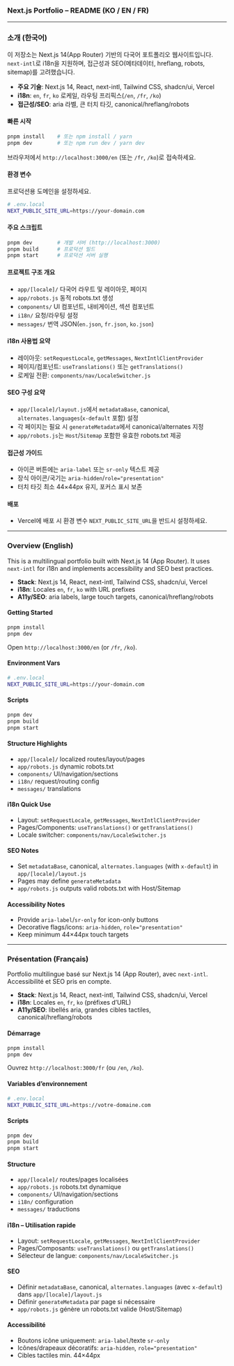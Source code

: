 ### Next.js Portfolio – README (KO / EN / FR)

---

### 소개 (한국어)
이 저장소는 Next.js 14(App Router) 기반의 다국어 포트폴리오 웹사이트입니다. `next-intl`로 i18n을 지원하며, 접근성과 SEO(메타데이터, hreflang, robots, sitemap)를 고려했습니다.

- **주요 기술**: Next.js 14, React, next-intl, Tailwind CSS, shadcn/ui, Vercel
- **i18n**: `en`, `fr`, `ko` 로케일, 라우팅 프리픽스(`/en`, `/fr`, `/ko`)
- **접근성/SEO**: aria 라벨, 큰 터치 타깃, canonical/hreflang/robots

#### 빠른 시작
```bash
pnpm install    # 또는 npm install / yarn
pnpm dev        # 또는 npm run dev / yarn dev
```

브라우저에서 `http://localhost:3000/en` (또는 `/fr`, `/ko`)로 접속하세요.

#### 환경 변수
프로덕션용 도메인을 설정하세요.
```bash
# .env.local
NEXT_PUBLIC_SITE_URL=https://your-domain.com
```

#### 주요 스크립트
```bash
pnpm dev        # 개발 서버 (http://localhost:3000)
pnpm build      # 프로덕션 빌드
pnpm start      # 프로덕션 서버 실행
```

#### 프로젝트 구조 개요
- `app/[locale]/` 다국어 라우트 및 레이아웃, 페이지
- `app/robots.js` 동적 robots.txt 생성
- `components/` UI 컴포넌트, 내비게이션, 섹션 컴포넌트
- `i18n/` 요청/라우팅 설정
- `messages/` 번역 JSON(`en.json`, `fr.json`, `ko.json`)

#### i18n 사용법 요약
- 레이아웃: `setRequestLocale`, `getMessages`, `NextIntlClientProvider`
- 페이지/컴포넌트: `useTranslations()` 또는 `getTranslations()`
- 로케일 전환: `components/nav/LocaleSwitcher.js`

#### SEO 구성 요약
- `app/[locale]/layout.js`에서 `metadataBase`, canonical, `alternates.languages`(`x-default` 포함) 설정
- 각 페이지는 필요 시 `generateMetadata`에서 canonical/alternates 지정
- `app/robots.js`는 `Host`/`Sitemap` 포함한 유효한 robots.txt 제공

#### 접근성 가이드
- 아이콘 버튼에는 `aria-label` 또는 `sr-only` 텍스트 제공
- 장식 아이콘/국기는 `aria-hidden`/`role="presentation"`
- 터치 타깃 최소 44×44px 유지, 포커스 표시 보존

#### 배포
- Vercel에 배포 시 환경 변수 `NEXT_PUBLIC_SITE_URL`을 반드시 설정하세요.

---

### Overview (English)
This is a multilingual portfolio built with Next.js 14 (App Router). It uses `next-intl` for i18n and implements accessibility and SEO best practices.

- **Stack**: Next.js 14, React, next-intl, Tailwind CSS, shadcn/ui, Vercel
- **i18n**: Locales `en`, `fr`, `ko` with URL prefixes
- **A11y/SEO**: aria labels, large touch targets, canonical/hreflang/robots

#### Getting Started
```bash
pnpm install
pnpm dev
```
Open `http://localhost:3000/en` (or `/fr`, `/ko`).

#### Environment Vars
```bash
# .env.local
NEXT_PUBLIC_SITE_URL=https://your-domain.com
```

#### Scripts
```bash
pnpm dev
pnpm build
pnpm start
```

#### Structure Highlights
- `app/[locale]/` localized routes/layout/pages
- `app/robots.js` dynamic robots.txt
- `components/` UI/navigation/sections
- `i18n/` request/routing config
- `messages/` translations

#### i18n Quick Use
- Layout: `setRequestLocale`, `getMessages`, `NextIntlClientProvider`
- Pages/Components: `useTranslations()` or `getTranslations()`
- Locale switcher: `components/nav/LocaleSwitcher.js`

#### SEO Notes
- Set `metadataBase`, canonical, `alternates.languages` (with `x-default`) in `app/[locale]/layout.js`
- Pages may define `generateMetadata`
- `app/robots.js` outputs valid robots.txt with Host/Sitemap

#### Accessibility Notes
- Provide `aria-label`/`sr-only` for icon-only buttons
- Decorative flags/icons: `aria-hidden`, `role="presentation"`
- Keep minimum 44×44px touch targets

---

### Présentation (Français)
Portfolio multilingue basé sur Next.js 14 (App Router), avec `next-intl`. Accessibilité et SEO pris en compte.

- **Stack**: Next.js 14, React, next-intl, Tailwind CSS, shadcn/ui, Vercel
- **i18n**: Locales `en`, `fr`, `ko` (préfixes d’URL)
- **A11y/SEO**: libellés aria, grandes cibles tactiles, canonical/hreflang/robots

#### Démarrage
```bash
pnpm install
pnpm dev
```
Ouvrez `http://localhost:3000/fr` (ou `/en`, `/ko`).

#### Variables d’environnement
```bash
# .env.local
NEXT_PUBLIC_SITE_URL=https://votre-domaine.com
```

#### Scripts
```bash
pnpm dev
pnpm build
pnpm start
```

#### Structure
- `app/[locale]/` routes/pages localisées
- `app/robots.js` robots.txt dynamique
- `components/` UI/navigation/sections
- `i18n/` configuration
- `messages/` traductions

#### i18n – Utilisation rapide
- Layout: `setRequestLocale`, `getMessages`, `NextIntlClientProvider`
- Pages/Composants: `useTranslations()` ou `getTranslations()`
- Sélecteur de langue: `components/nav/LocaleSwitcher.js`

#### SEO
- Définir `metadataBase`, canonical, `alternates.languages` (avec `x-default`) dans `app/[locale]/layout.js`
- Définir `generateMetadata` par page si nécessaire
- `app/robots.js` génère un robots.txt valide (Host/Sitemap)

#### Accessibilité
- Boutons icône uniquement: `aria-label`/texte `sr-only`
- Icônes/drapeaux décoratifs: `aria-hidden`, `role="presentation"`
- Cibles tactiles min. 44×44px




